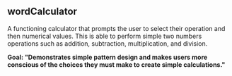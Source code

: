 ## wordCalculator

A functioning calculator that prompts the user to select their operation and then numerical values. This is able to perform simple two numbers operations such as addition, subtraction, multiplication, and division.

<strong> Goal: "Demonstrates simple pattern design and makes users more conscious of the choices they must make to create simple calculations." </Strong>

